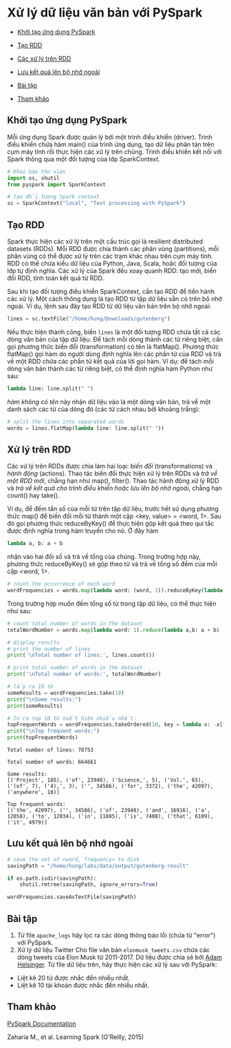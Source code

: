 # Xử lý dữ liệu văn bản với PySpark

- [Khởi tạo ứng dụng PySpark](#sparkcontext)
- [Tạo RDD](#create_rdd)
- [Các xử lý trên RDD](#rdd_progamming)
- [Lưu kết quả lên bộ nhớ ngoài](#save_results)

- [Bài tập](#excercises)

- [Tham khảo](#references)

## Khởi tạo ứng dụng PySpark <a name="sparkcontext"/>

Mỗi ứng dụng Spark được quản lý bởi một trình điều khiển (driver). Trình điều khiển chứa hàm main() của trình ứng dụng, tạo dữ liệu phân tán trên cụm máy tính rồi thực hiện các xử lý trên chúng. Trình điều khiển kết nối với Spark thông qua một đối tượng của lớp SparkContext.


```python
# Khai báo thư viện
import os, shutil
from pyspark import SparkContext

# tạo đối tượng Spark context 
sc = SparkContext("local", "Text processing with PySpark")
```

## Tạo RDD

Spark thực hiện các xử lý trên một cấu trúc gọi là resilient distributed datasets (RDDs). Mỗi RDD được chia thành các phân vùng (partitions), mỗi phân vùng có thể được xử lý trên các trạm khác nhau trên cụm máy tính. RDD có thể chứa kiểu dữ liệu của Python, Java, Scala, hoặc đối tượng của lớp tự định nghĩa. Các xử lý của Spark đều xoay quanh RDD: tạo mới, biến đổi RDD, tính toán kết quả từ RDD.

Sau khi tạo đối tượng điều khiển SparkContext, cần tạo RDD để tiến hành các xử lý. Một cách thông dụng là tạo RDD từ tập dữ liệu sẵn có trên bộ nhớ ngoài. Ví dụ, lệnh sau đây tạo RDD từ dữ liệu văn bản trên bộ nhớ ngoài:


```python
lines = sc.textFile("/home/hung/Downloads/gutenberg")
```

Nếu thực hiện thành công, biến `lines` là một đối tượng RDD chứa tất cả các dòng văn bản của tập dữ liệu.
Để tách mỗi dòng thành các từ riêng biệt, cần gọi phương thức biến đổi (transformation) có tên là flatMap(). Phương thức flatMap() gọi hàm do người dùng định nghĩa lên các phần tử của RDD và trả về một RDD chứa các phần tử kết quả của lời gọi hàm.
Ví dụ: để tách mỗi dòng văn bản thành các từ riêng biệt, có thể định nghĩa hàm Python như sau:
```python
lambda line: line.split(" ")
```
*hàm không có tên* này nhận dữ liệu vào là một dòng văn bản, trả về một danh sách các từ của dòng đó (các từ cách nhau bởi khoảng trắng):


```python
# split the lines into separated words
words = lines.flatMap(lambda line: line.split(" "))
```

## Xử lý trên RDD <a name="rdd_progamming"/>

Các xử lý trên RDDs được chia làm hai loại: *biến đổi* (transformations) và *hành động* (actions).
Thao tác biến đổi thực hiện xử lý trên RDDs và *trả về một RDD mới*, chẳng hạn như map(), filter(). Thao tác hành động xử lý RDD và *trả về kết quả cho trình điều khiển hoặc lưu lên bộ nhớ ngoài*, chẳng hạn count() hay take().

Ví dụ, để đếm tần số của mỗi từ trên tập dữ liệu, trước hết sử dụng phương thức map() để biến đổi mỗi từ thành một cặp <key, value> = <word, 1>. Sau đó gọi phương thức reduceByKey() để thực hiện gộp kết quả theo qui tắc được định nghĩa trong hàm truyền cho nó. Ở đây hàm
```python
lambda a, b: a + b
```
nhận vào hai đối số và trả về tổng của chúng. Trong trường hợp này, phương thức reduceByKey() sẽ gộp theo từ và trả về tổng số đếm của mỗi cặp <word, 1>.


```python
# count the occurrence of each word
wordFrequencies = words.map(lambda word: (word, 1)).reduceByKey(lambda a,b: a + b)
```

Trong trường hợp muốn đếm tổng số từ trong tập dữ liệu, có thể thực hiện như sau:


```python
# count total number of words in the dataset
totalWordNumber = words.map(lambda word: 1).reduce(lambda a,b: a + b)

# display results
# print the number of lines
print('\nTotal number of lines:', lines.count())

# print total number of words in the dataset
print('\nTotal number of words:', totalWordNumber)

# lấy ra 10 từ
someResults = wordFrequencies.take(10)
print("\nSome results:")
print(someResults)

# In ra top 10 từ xuất hiện nhiều nhất: 
topFrequentWords = wordFrequencies.takeOrdered(10, key = lambda x: -x[1])
print("\nTop frequent words:")
print(topFrequentWords)
```

    
    Total number of lines: 78753
    
    Total number of words: 664661
    
    Some results:
    [('Project', 185), ('of', 23948), ('Science,', 5), ('Vol.', 65), ('(of', 7), ('4),', 3), ('', 34586), ('for', 3372), ('the', 42097), ('anywhere', 18)]
    
    Top frequent words:
    [('the', 42097), ('', 34586), ('of', 23948), ('and', 16916), ('a', 12058), ('to', 12034), ('in', 11885), ('is', 7408), ('that', 6109), ('it', 4979)]


## Lưu kết quả lên bộ nhớ ngoài <a name="save_results"/>


```python
# save the set of <word, frequency> to disk
savingPath = "/home/hung/labs/data/output/gutenberg-result"

if os.path.isdir(savingPath):
    shutil.rmtree(savingPath, ignore_errors=True)

wordFrequencies.saveAsTextFile(savingPath)
```

## Bài tập<a name="excercises"/>

1. Từ file `apache_logs` hãy lọc ra các dòng thông báo lỗi (chứa từ "error") với PySpark.
2. Xử lý dữ liệu Twitter
Cho file văn bản `elonmusk_tweets.csv` chứa các dòng tweets của Elon Musk từ 2011-2017. Dữ liệu được chia sẻ bởi [Adam Helsinger](https://data.world/adamhelsinger/elon-musk-tweets-until-4-6-17). Từ file dữ liệu trên, hãy thực hiện các xử lý sau với PySpark:
- Liệt kê 20 từ được nhắc đến nhiều nhất.
- Liệt kê 10 tài khoản được nhắc đến nhiều nhất.

## Tham khảo <a name="references"/>
[PySpark Documentation
](https://spark.apache.org/docs/3.1.1/api/python/)


Zaharia M., et al. Learning Spark (O'Reilly, 2015)
